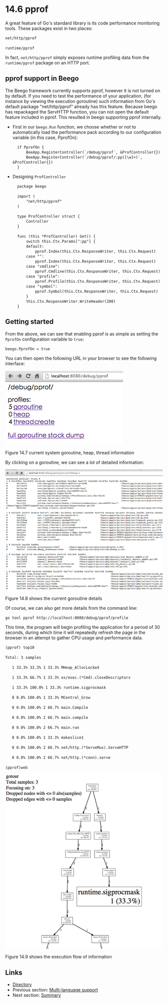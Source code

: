 # 14.6 pprof

A great feature of Go's standard library is its code performance monitoring tools. These packages exist in two places:

	net/http/pprof
	
	runtime/pprof

In fact, `net/http/pprof` simply exposes runtime profiling data from the `runtime/pprof` package on an HTTP port. 

## pprof support in Beego 

The Beego framework currently supports pprof, however it is not turned on by default. If you need to test the performance of your application, (for instance by viewing the execution goroutine) such information from Go's default package "net/http/pprof" already has this feature. Because beego has repackaged the ServHTTP function, you can not open the default feature included in pprof. This resulted in beego supporting pprof internally.

- First in our `beego.Run` function, we choose whether or not to automatically load the performance pack according to our configuration variable (in this case, PprofOn):

		if PprofOn {
			BeeApp.RegisterController(`/debug/pprof`, &ProfController{})
			BeeApp.RegisterController(`/debug/pprof/:pp([\w]+)`, &ProfController{})
		}

- Designing `ProfController`

		package beego

		import (
			"net/http/pprof"
		)
		
		type ProfController struct {
			Controller
		}
		
		func (this *ProfController) Get() {
			switch this.Ctx.Params[":pp"] {
			default:
				pprof.Index(this.Ctx.ResponseWriter, this.Ctx.Request)
			case "":
				pprof.Index(this.Ctx.ResponseWriter, this.Ctx.Request)
			case "cmdline":
				pprof.Cmdline(this.Ctx.ResponseWriter, this.Ctx.Request)
			case "profile":
				pprof.Profile(this.Ctx.ResponseWriter, this.Ctx.Request)
			case "symbol":
				pprof.Symbol(this.Ctx.ResponseWriter, this.Ctx.Request)
			}
			this.Ctx.ResponseWriter.WriteHeader(200)
		}


## Getting started

From the above, we can see that enabling pprof is as simple as setting the `PprofOn` configuration variable to `true`:

	beego.PprofOn = true

You can then open the following URL in your browser to see the following interface:

![](images/14.6.pprof.png?raw=true)

Figure 14.7 current system goroutine, heap, thread information

By clicking on a goroutine, we can see a lot of detailed information:

![](images/14.6.pprof2.png?raw=true)

Figure 14.8 shows the current goroutine details

Of course, we can also get more details from the command line: 

	go tool pprof http://localhost:8080/debug/pprof/profile
	
This time, the program will begin profiling the application for a period of 30 seconds, during which time it will repeatedly refresh the page in the browser in an attempt to gather CPU usage and performance data.

	(pprof) top10

	Total: 3 samples

       1 33.3% 33.3% 1 33.3% MHeap_AllocLocked

       1 33.3% 66.7% 1 33.3% os/exec.(*Cmd).closeDescriptors

       1 33.3% 100.0% 1 33.3% runtime.sigprocmask

       0 0.0% 100.0% 1 33.3% MCentral_Grow

       0 0.0% 100.0% 2 66.7% main.Compile

       0 0.0% 100.0% 2 66.7% main.compile

       0 0.0% 100.0% 2 66.7% main.run

       0 0.0% 100.0% 1 33.3% makeslice1

       0 0.0% 100.0% 2 66.7% net/http.(*ServeMux).ServeHTTP

       0 0.0% 100.0% 2 66.7% net/http.(*conn).serve	

	(pprof)web
	
![](images/14.6.pprof3.png?raw=true)

Figure 14.9 shows the execution flow of information

## Links

- [Directory](preface.md)
- Previous section: [Multi-language support](14.5.md)
- Next section: [Summary](14.7.md)

